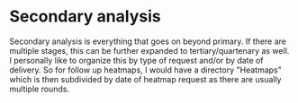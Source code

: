 # Secondary analysis

Secondary analysis is everything that goes on beyond primary. If there are multiple stages, this can be further expanded to tertiary/quartenary as well. I personally like to organize this by type of request and/or by date of delivery. So for follow up heatmaps, I would have a directory "Heatmaps" which is then subdivided by date of heatmap request as there are usually multiple rounds. 
